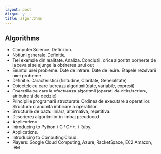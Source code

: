 ```yaml
---
layout: post
disqus: y
title: algorithms
---
```


Algorithms
----
* Computer Science. Definition.
* Notiuni generale. Definitie.
* Trei exemple din realitate. Analiza. Concluzii: orice algoritm porneste de la ceva si se ajunge la obtinerea unui out
* Enuntul unei probleme. Date de intrare. Date de iesire. Etapele rezolvarii unei probleme.
* Definitie. Caracteristici (finitudine, Claritate, Generalitate)
* Obiectele cu care lucreaza algoritmii(date, variabile, expresii)
* Operatiile pe care le efectueaza algoritmii (operatii de citire/scriere, atribuire si de decizie)
* Principiile programarii structurate. Ordinea de executare a operatiilor. Structura: o anumita imbinare a operatiilor.
* Structurile de baza: liniara, alternativa, repetitiva.
* Descrierea algoritmilor in limbaj pseudocod.
* Applications.
* Introducing to Python / C /  C++. / Ruby.
* Applications.
* Introducing to Computing Cloud.
* Players: Google Cloud Computing, Azure, RacketSpace, EC2 Amazon, IBM



